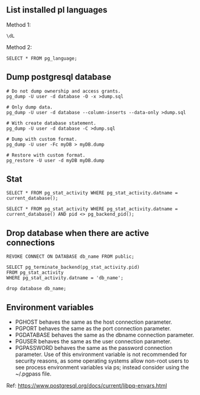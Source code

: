## List installed pl languages

Method 1:

```
\dL
```

Method 2:

```
SELECT * FROM pg_language;
```

## Dump postgresql database

```
# Do not dump ownership and access grants.
pg_dump -U user -d database -O -x >dump.sql

# Only dump data.
pg_dump -U user -d database --column-inserts --data-only >dump.sql

# With create database statement.
pg_dump -U user -d database -C >dump.sql

# Dump with custom format.
pg_dump -U user -Fc myDB > myDB.dump

# Restore with custom format.
pg_restore -U user -d myDB myDB.dump
```

## Stat

```
SELECT * FROM pg_stat_activity WHERE pg_stat_activity.datname = current_database();

SELECT * FROM pg_stat_activity WHERE pg_stat_activity.datname = current_database() AND pid <> pg_backend_pid();
```

## Drop database when there are active connections

```
REVOKE CONNECT ON DATABASE db_name FROM public;

SELECT pg_terminate_backend(pg_stat_activity.pid)
FROM pg_stat_activity
WHERE pg_stat_activity.datname = 'db_name';

drop database db_name;
```

## Environment variables

* PGHOST behaves the same as the host connection parameter.
* PGPORT behaves the same as the port connection parameter.
* PGDATABASE behaves the same as the dbname connection parameter.
* PGUSER behaves the same as the user connection parameter.
* PGPASSWORD behaves the same as the password connection parameter. Use of this
  environment variable is not recommended for security reasons, as some operating
  systems allow non-root users to see process environment variables via ps;
  instead consider using the ~/.pgpass file.

Ref: https://www.postgresql.org/docs/current/libpq-envars.html
